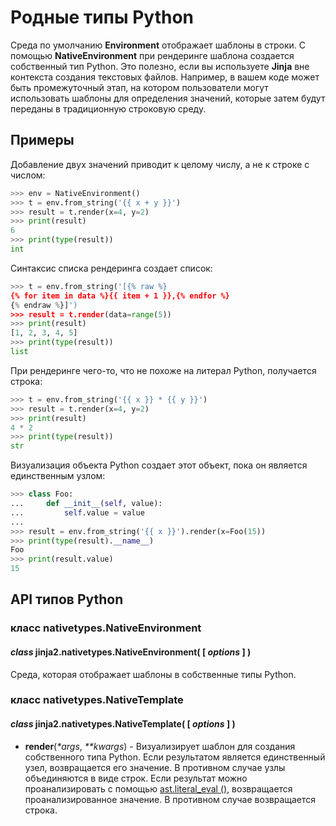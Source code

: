 # Родные типы Python

Среда по умолчанию **Environment** отображает шаблоны в строки. С помощью **NativeEnvironment** при рендеринге шаблона создается собственный тип Python. Это полезно, если вы используете **Jinja** вне контекста создания текстовых файлов. Например, в вашем коде может быть промежуточный этап, на котором пользователи могут использовать шаблоны для определения значений, которые затем будут переданы в традиционную строковую среду.

## Примеры

Добавление двух значений приводит к целому числу, а не к строке с числом:

```python
>>> env = NativeEnvironment()
>>> t = env.from_string('{{ x + y }}')
>>> result = t.render(x=4, y=2)
>>> print(result)
6
>>> print(type(result))
int
```

Синтаксис списка рендеринга создает список:

```python
>>> t = env.from_string('[{% raw %}
{% for item in data %}{{ item + 1 }},{% endfor %}
{% endraw %}]')
>>> result = t.render(data=range(5))
>>> print(result)
[1, 2, 3, 4, 5]
>>> print(type(result))
list
```

При рендеринге чего-то, что не похоже на литерал Python, получается строка:

```python
>>> t = env.from_string('{{ x }} * {{ y }}')
>>> result = t.render(x=4, y=2)
>>> print(result)
4 * 2
>>> print(type(result))
str
```

Визуализация объекта Python создает этот объект, пока он является единственным узлом:

```python
>>> class Foo:
...     def __init__(self, value):
...         self.value = value
...
>>> result = env.from_string('{{ x }}').render(x=Foo(15))
>>> print(type(result).__name__)
Foo
>>> print(result.value)
15
```

## API типов Python

### класс nativetypes.NativeEnvironment

#### &#x20;_class_ jinja2.nativetypes.NativeEnvironment( \[ _options_ ] )

Среда, которая отображает шаблоны в собственные типы Python.

### класс nativetypes.NativeTemplate

#### &#x20;_class_ jinja2.nativetypes.NativeTemplate( \[ _options_ ] )

* &#x20;**render**(_\*args_, _\*\*kwargs_) - Визуализирует шаблон для создания собственного типа Python. Если результатом является единственный узел, возвращается его значение. В противном случае узлы объединяются в виде строк. Если результат можно проанализировать с помощью [ast.literal\_eval ()](https://docs.python.org/3/library/ast.html#ast.literal\_eval), возвращается проанализированное значение. В противном случае возвращается строка.
